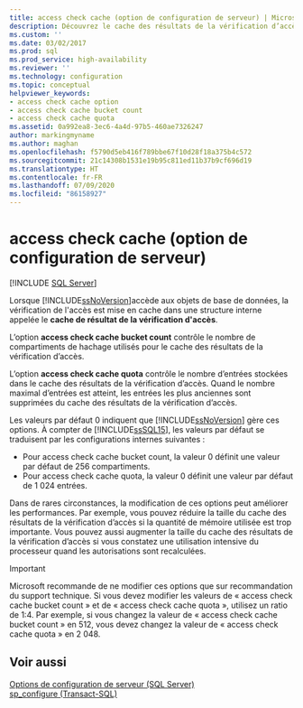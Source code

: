 ```yaml
---
title: access check cache (option de configuration de serveur) | Microsoft Docs
description: Découvrez le cache des résultats de la vérification d’accès et les options qui contrôlent le comportement du cache. Découvrez quand modifier ces options dans SQL Server.
ms.custom: ''
ms.date: 03/02/2017
ms.prod: sql
ms.prod_service: high-availability
ms.reviewer: ''
ms.technology: configuration
ms.topic: conceptual
helpviewer_keywords:
- access check cache option
- access check cache bucket count
- access check cache quota
ms.assetid: 0a992ea8-3ec6-4a4d-97b5-460ae7326247
author: markingmyname
ms.author: maghan
ms.openlocfilehash: f5790d5eb416f789bbe67f10d28f18a375b4c572
ms.sourcegitcommit: 21c14308b1531e19b95c811ed11b37b9cf696d19
ms.translationtype: HT
ms.contentlocale: fr-FR
ms.lasthandoff: 07/09/2020
ms.locfileid: "86158927"
---
```

# <a name="access-check-cache-server-configuration-options"></a>access check cache (option de configuration de serveur)
[!INCLUDE [SQL Server](../../includes/applies-to-version/sqlserver.md)]

Lorsque [!INCLUDE[ssNoVersion](../../includes/ssnoversion-md.md)]accède aux objets de base de données, la vérification de l'accès est mise en cache dans une structure interne appelée le **cache de résultat de la vérification d'accès**. 
  
L’option **access check cache bucket count** contrôle le nombre de compartiments de hachage utilisés pour le cache des résultats de la vérification d’accès. 

L’option **access check cache quota** contrôle le nombre d’entrées stockées dans le cache des résultats de la vérification d’accès. Quand le nombre maximal d’entrées est atteint, les entrées les plus anciennes sont supprimées du cache des résultats de la vérification d’accès.
  
Les valeurs par défaut 0 indiquent que [!INCLUDE[ssNoVersion](../../includes/ssnoversion-md.md)] gère ces options. À compter de [!INCLUDE[ssSQL15](../../includes/sssql15-md.md)], les valeurs par défaut se traduisent par les configurations internes suivantes :
-   Pour access check cache bucket count, la valeur 0 définit une valeur par défaut de 256 compartiments.
-   Pour access check cache quota, la valeur 0 définit une valeur par défaut de 1 024 entrées.

Dans de rares circonstances, la modification de ces options peut améliorer les performances. Par exemple, vous pouvez réduire la taille du cache des résultats de la vérification d’accès si la quantité de mémoire utilisée est trop importante. Vous pouvez aussi augmenter la taille du cache des résultats de la vérification d’accès si vous constatez une utilisation intensive du processeur quand les autorisations sont recalculées.
 
> [!IMPORTANT]
> Microsoft recommande de ne modifier ces options que sur recommandation du support technique. Si vous devez modifier les valeurs de « access check cache bucket count » et de « access check cache quota », utilisez un ratio de 1:4. Par exemple, si vous changez la valeur de « access check cache bucket count » en 512, vous devez changez la valeur de « access check cache quota » en 2 048. 
  
## <a name="see-also"></a>Voir aussi  
 [Options de configuration de serveur &#40;SQL Server&#41;](../../database-engine/configure-windows/server-configuration-options-sql-server.md)   
 [sp_configure &#40;Transact-SQL&#41;](../../relational-databases/system-stored-procedures/sp-configure-transact-sql.md)  
  
  
